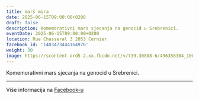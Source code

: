 ```yaml
---
title: marš mira
date: 2025-06-15T09:00:00+0200
draft: false
description: Komemorativni mars sjecanja na genocid u Srebrenici.
eventDate: 2025-06-15T09:00:00+0200
location: Rue Chasseral 3 2053 Cernier
facebook_id: '1403473444164976'
weight: 30
image: https://scontent-ord5-2.xx.fbcdn.net/v/t39.30808-6/496358384_1007574214836511_4806363768185633011_n.jpg?_nc_cat=102&ccb=1-7&_nc_sid=9e60e4&_nc_ohc=MM7vmfyQLSsQ7kNvwGVdP1g&_nc_oc=Adkl2gCwYxfueE74fZ98QLO_4nS7r5gxu9MFUWq0CKOGn2dXWyEIHzGRiA6OT7EibVs&_nc_zt=23&_nc_ht=scontent-ord5-2.xx&edm=ABTKTjYEAAAA&_nc_gid=56YVmBJNl54c9ELyt1bUAQ&oh=00_AfTQgXWzwfx8AzPaJFzW8j9r0SqtPrIX8xn4jdp8bhIlCg&oe=68933D2E
---
```


Komemorativni mars sjecanja na genocid u Srebrenici.

---

Više informacija na [Facebook-u](https://facebook.com/events/1403473444164976)